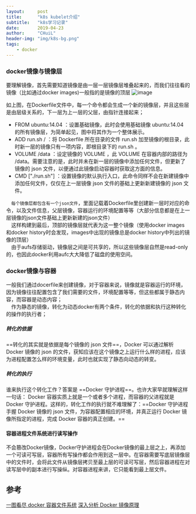 ```yaml
---
layout:     post
title:      "k8s kubelet介绍"
subtitle:   "k8s学习记录"
date:       2019-04-23
author:     "CHuiL"
header-img: "img/k8s-bg.png"
tags:
    - docker
---
```


### docker镜像与镜像层
要理解镜像，首先需要知道镜像是由一层一层镜像层堆叠起来的，而我们往往看的镜像（比如通过docker images)一般指的是镜像的顶层
![image](482767F88ED541CFBE7D4BC734C8A3BE)



如上图，在Dockerfile文件中，每一个命令都会生成一个新的镜像层，并且这些层是由层级关系的，下一层为上一层的父层，由指针连接起来；
- FROM ubuntu:14.04 ：设置基础镜像，此时会使用基础镜像 ubuntu:14.04  的所有镜像层，为简单起见，图中将其作为一个整体展示。
- ADD run.sh / ：将 Dockerfile  所在目录的文件 run.sh  加至镜像的根目录，此时新一层的镜像只有一项内容，即根目录下的 run.sh 。
- VOLUME /data ：设定镜像的 VOLUME ，此 VOLUME 在容器内部的路径为 /data。需要注意的是，此时并未在新一层的镜像中添加任何文件，但更新了镜像的 json 文件，以便通过此镜像启动容器时获取这方面的信息。
- CMD ["./run.sh"] ：设置镜像的默认执行入口，此命令同样不会在新建镜像中添加任何文件，仅仅在上一层镜像 json 文件的基础上更新新建镜像的 json 文件。


　`每个镜像层都包含有一个json文件`，里面记载着Dockerfile里创建新一层时对应的命令，以及文件信息，父层镜像，容器运行的环境配置等等（大部分信息都是在上一层镜像的json文件基础上更新新建的json文件）  
　这样构建到最后，顶部的镜像层就代表为这一整个镜像（使用docker images 和docker history时会发现，images中出现的镜像总是docker history中列出的镜像的顶层）  
　由于aufs存储驱动，镜像层之间是可共享的，所以这些镜像层自然是read-only的，也因此docker利用aufc大大降低了磁盘的使用空间。
　
### docker镜像与容器
 一般我们通过docerfile来创建镜像，对于容器来说，镜像就是容器运行的环境，因为镜像往往配置包含了我们需要的文件，环境配置等等，但这些都属于静态内容，而容器是动态内容；  
 　作为静态的镜像，转化为动态docker有两个条件，转化的依据和执行这种转化的操作的执行者；  
##### 转化的依据
==转化的其实就是依据是每个镜像的 json 文件==，Docker 可以通过解析 Docker 镜像的 json 的文件，获知应该在这个镜像之上运行什么样的进程，应该为进程配置怎么样的环境变量，此时也就实现了静态向动态的转变。

##### 转化的执行
谁来执行这个转化工作？答案是 ==Docker 守护进程==。也许大家早就理解这样一句话： Docker 容器实质上就是一个或者多个进程，而容器的父进程就是 Docker 守护进程。这样的，转化工作的执行就不难理解了：==Docker 守护进程手握 Docker 镜像的 json 文件，为容器配置相应的环境，并真正运行 Docker 镜像所指定的进程，完成 Docker 容器的真正创建。==

#### 容器进程文件系统进行读写操作
不会篡改Docker镜像，Docker守护进程会在Docker镜像的最上层之上，再添加一个可读可写层，容器所有写操作都会作用到这一层中。在容器需要写底层镜像层中的文件时，会将此文件从镜像层拷贝至最上层的可读可写层，然后容器进程在对读写层中的副本进行写操纵。对容器进程来讲，它只能看到最上层文件。


## 参考
[一图看尽 docker 容器文件系统](http://guide.daocloud.io/dcs/docker-9153976.html)
[深入分析 Docker 镜像原理](http://blog.daocloud.io/principle-of-docker-image/)